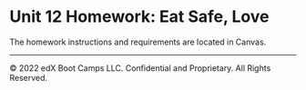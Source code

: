 # Unit 12 Homework: Eat Safe, Love

The homework instructions and requirements are located in Canvas.

- - -

© 2022 edX Boot Camps LLC. Confidential and Proprietary. All Rights Reserved.